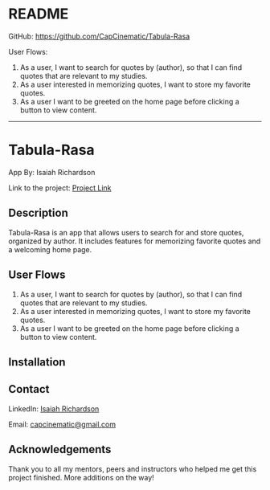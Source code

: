 # README

GitHub: https://github.com/CapCinematic/Tabula-Rasa

User Flows: 

1. As a user, I want to search for quotes by (author), so that I can find quotes that are relevant to my studies.
2. As a user interested in memorizing quotes, I want to store my favorite quotes.
3. As a user I want to be greeted on the home page before clicking a button to view content.

---

# Tabula-Rasa

App By: Isaiah Richardson

Link to the project: [Project Link](https://github.com/CapCinematic/Tabula-Rasa)

## Description

Tabula-Rasa is an app that allows users to search for and store quotes, organized by author. It includes features for memorizing favorite quotes and a welcoming home page. 

## User Flows

1. As a user, I want to search for quotes by (author), so that I can find quotes that are relevant to my studies.
2. As a user interested in memorizing quotes, I want to store my favorite quotes.
3. As a user I want to be greeted on the home page before clicking a button to view content.

## Installation

## Contact

LinkedIn: [Isaiah Richardson](https://www.linkedin.com/in/isaiah-cap-richardson/)

Email: capcinematic@gmail.com

## Acknowledgements

Thank you to all my mentors, peers and instructors who helped me get this project finished. More additions on the way!